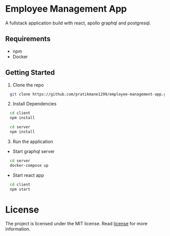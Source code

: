 # Employee Management App

A fullstack application build with react, apollo graphql and postgresql.

## Requirements

* npm
* Docker

## Getting Started

1.  Clone the repo
```sh
  git clone https://github.com/pratikmane1299/employee-management-app.git
```

2.  Install Dependencies
```sh
  cd client
  npm install

  cd server
  npm install
```

3. Run the application

  * Start graphql server
  ```sh
    cd server
    docker-compose up
  ```

  * Start react app
  ```sh
    cd client
    npm start
  ```

# License

The project is licensed under the MIT license. Read [license](./LICENSE) for more information.
